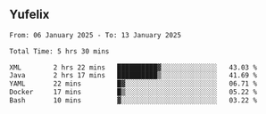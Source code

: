 ## Yufelix

<!--START_SECTION:waka-->

```txt
From: 06 January 2025 - To: 13 January 2025

Total Time: 5 hrs 30 mins

XML        2 hrs 22 mins   ██████████▓░░░░░░░░░░░░░░   43.03 %
Java       2 hrs 17 mins   ██████████▒░░░░░░░░░░░░░░   41.69 %
YAML       22 mins         █▓░░░░░░░░░░░░░░░░░░░░░░░   06.71 %
Docker     17 mins         █▒░░░░░░░░░░░░░░░░░░░░░░░   05.22 %
Bash       10 mins         ▓░░░░░░░░░░░░░░░░░░░░░░░░   03.22 %
```

<!--END_SECTION:waka-->

